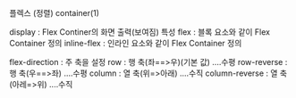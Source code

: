 플렉스 (정렬) container(1)

display : Flex Continer의 화면 출력(보여짐) 특성
  flex : 블록 요소와 같이 Flex Container 정의
  inline-flex : 인라인 요소와 같이 Flex Container 정의

flex-direction : 주 축을 설정
  row : 행 축(좌==>우)(기본 값) ....수평
  row-reverse : 행 축(우==>좌) ....수평
  column : 열 축(위=>아래) ....수직
  column-reverse : 열 축(아레=>위) ....수직
